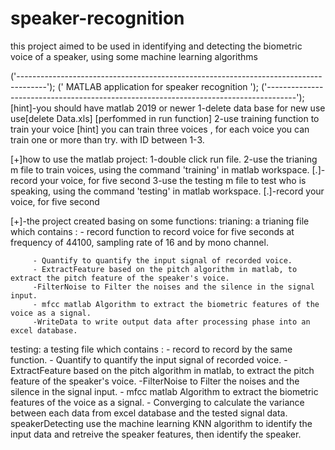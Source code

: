 # speaker-recognition
 this project aimed to be used in identifying and detecting the biometric voice of a speaker, using some machine learning algorithms

('-------------------------------------------------------------------------------------');
('       MATLAB application for speaker recognition         ');
('-------------------------------------------------------------------------------------');
[hint]-you should have matlab 2019 or newer
1-delete data base for new use use[delete Data.xls] [perfommed in run function]
2-use training function to train your voice
[hint] you can train three voices , for each voice you can train one or more than try. with ID between 1-3.

[+]how to use the matlab project:
1-double click run file.
2-use the trianing m file to train voices, using the command 'training' in matlab workspace.
[.]-record your voice, for five second 
3-use the testing m file to test who is speaking, using the command 'testing' in matlab workspace.
[.]-record your voice, for five second 

[+]-the project created basing on some functions:
trianing: a trianing file which contains :
         - record function to record voice for five seconds at frequency of 44100, sampling rate of 16 and by mono channel.
         
         - Quantify to quantify the input signal of recorded voice.
         - ExtractFeature based on the pitch algorithm in matlab, to extract the pitch feature of the speaker's voice.
         -FilterNoise to Filter the noises and the silence in the signal input.
         - mfcc matlab Algorithm to extract the biometric features of the voice as a signal.
         -WriteData to write output data after processing phase into an excel database.
        
testing: a testing file which contains :
        - record to record by the same function.
         - Quantify to quantify the input signal of recorded voice.
         - ExtractFeature based on the pitch algorithm in matlab, to extract the                pitch feature of the speaker's voice.
         -FilterNoise to Filter the noises and the silence in the signal input.
         - mfcc matlab Algorithm to extract the biometric features of the voice as            a signal.
         - Converging to calculate the variance between each data from excel database and the tested signal data.
         speakerDetecting use the machine learning KNN algorithm to identify the input data and retreive the speaker features, then identify the speaker.
         
         
         
